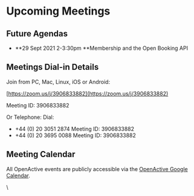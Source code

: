 # Upcoming Meetings

## Future Agendas

* **29 Sept 2021 2-3:30pm **Membership and the Open Booking API

## **Meetings Dial-in Details**

Join from PC, Mac, Linux, iOS or Android:

[https://zoom.us/j/3906833882](https://zoom.us/j/3906833882)

Meeting ID: 3906833882

Or Telephone: Dial:

* \+44 (0) 20 3051 2874 Meeting ID: 3906833882
* \+44 (0) 20 3695 0088 Meeting ID: 3906833882

## Meeting Calendar

All OpenActive events are publicly accessible via the [OpenActive Google Calendar](https://calendar.google.com/calendar/embed?src=openactive.io\_645khi45bjhce06osqdls9u900%40group.calendar.google.com\&ctz=Europe%2FLondon).

\
